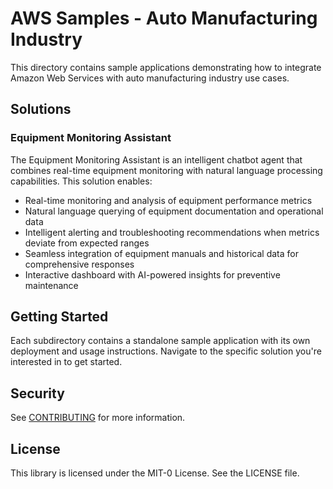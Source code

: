 # AWS Samples - Auto Manufacturing Industry

This directory contains sample applications demonstrating how to integrate Amazon Web Services with auto manufacturing industry use cases.

## Solutions

### Equipment Monitoring Assistant

The Equipment Monitoring Assistant is an intelligent chatbot agent that combines real-time equipment monitoring with natural language processing capabilities. This solution enables:

- Real-time monitoring and analysis of equipment performance metrics
- Natural language querying of equipment documentation and operational data
- Intelligent alerting and troubleshooting recommendations when metrics deviate from expected ranges
- Seamless integration of equipment manuals and historical data for comprehensive responses
- Interactive dashboard with AI-powered insights for preventive maintenance

## Getting Started

Each subdirectory contains a standalone sample application with its own deployment and usage instructions. Navigate to the specific solution you're interested in to get started.

## Security

See [CONTRIBUTING](../CONTRIBUTING.md) for more information.

## License

This library is licensed under the MIT-0 License. See the LICENSE file.